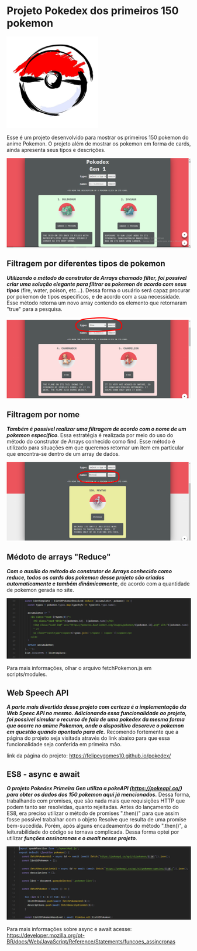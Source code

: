 # Projeto Pokedex dos primeiros 150 pokemon

<img src="./img/pokeball.jpg" width="250px" height="250px" />

Esse é um projeto desenvolvido para mostrar os primeiros 150 pokemon do anime Pokemon. O projeto além de mostrar os pokemon em forma de cards, ainda apresenta seus tipos e descrições.

<img src="./img/readme/home.PNG" />

## Filtragem por diferentes tipos de pokemon

_**Utilizando o método do construtor de Arrays chamado filter, foi possível criar uma solução elegante para filtrar os pokemon de acordo com seus tipos**_ (fire, water, poison, etc...). Dessa forma o usuário será capaz procurar por pokemon de tipos especificos, e de acordo com a sua necessidade. Esse método retorna um novo array contendo os elemento que retornaram "true" para a pesquisa.

<img src="./img/readme/filter-type.PNG" />

## Filtragem por nome

_**Também é possivel realizar uma filtragem de acordo com o nome de um pokemon específico**_. Essa estratégia é realizada por meio do uso do método do construtor de Arrays conhecido como find. Esse método é utilizado para situações em que queremos retornar um item em particular que encontra-se dentro de um array de dados.

<img src="./img/readme/filter-name.PNG" />

## Médoto de arrays "Reduce"

_**Com o auxilio do método do construtor de Arrays conhecido como reduce, todos os cards dos pokemon desse projeto são criados automaticamente e também dinâmicamente**_, de acordo com a quantidade de pokemon gerada no site.

<img src="./img/readme/reduce.PNG" />

Para mais informações, olhar o arquivo fetchPokemon.js em scripts/modules.

## Web Speech API

_**A parte mais divertida desse projeto com certeza é a implementação da Web Speec API no mesmo. Adicionando essa funcionalidade ao projeto, foi possível simular o recurso de fala de uma pokedex da mesma forma que ocorre no anime Pokemon, onde o dispositivo descreve o pokemon em questão quando apontado para ele.**_ Recomendo fortemente que a página do projeto seja visitada através do link abaixo para que essa funcionalidade seja conferida em primeira mão.

link da página do projeto: https://felipevgomes10.github.io/pokedex/

## ES8 - async e await

_**O projeto Pokedex Primeira Gen utiliza a pokeAPI (https://pokeapi.co/) para obter os dados dos 150 pokemon aqui já mencionados.**_ Dessa forma, trabalhando com promises, que são nada mais que requisições HTTP que podem tanto ser resolvidas, quanto rejeitadas. Antes do lançamento do ES8, era preciso utilizar o método de promises ".then()" para que assim fosse possível trabalhar com o objeto Resolve que resulta de uma promise bem-sucedida. Porém, após alguns encadeamentos do método ".then()", a leiturabilidade do código se tornava complicada. Dessa forma optei por utilizar _**funções assincronas e o await nesse projeto**_.

<img src="./img/readme/async.PNG" />

Para mais informações sobre async e await acesse: https://developer.mozilla.org/pt-BR/docs/Web/JavaScript/Reference/Statements/funcoes_assincronas

